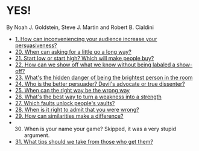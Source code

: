 YES!
====

By Noah J. Goldstein, Steve J. Martin and Robert B. Cialdini

* [1. How can inconveniencing your audience increase your persuasiveness?](1.md)
* [20. When can asking for a little go a long way?](20.md)
* [21. Start low or start high? Which will make people buy?](21.md)
* [22. How can we show off what we know without being labaled a show-off?](22.md)
* [23. What's the hidden danger of being the brightest person in the room](23.md)
* [24. Who is the better persuader? Devil's advocate or true dissenter?](24.md)
* [25. When can the right way be the wrong way](25.md)
* [26. What's the best way to turn a weakness into a strength](26.md)
* [27. Which faults unlock people's vaults?](27.md)
* [28. When is it right to admit that you were wrong?](28.md)
* [29. How can similarities make a difference?](29.md)
* 30. When is your name your game? Skipped, it was a very stupid argument.
* [31. What tips should we take from those who get them?](31.md)
